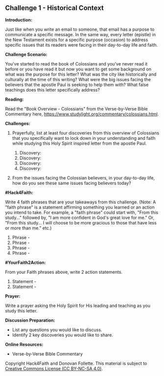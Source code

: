 ## **Challenge 1 - Historical Context**

**Introduction:**

Just like when you write an email to someone, that email has a purpose to communicate a specific message. In the same way, every letter (epistle) in the New Testament exists for a specific purpose (occasion) to address specific issues that its readers were facing in their day-to-day life and faith.

**Challenge Scenario:**

You've started to read the book of Colossians and you've never read it before or you have read it but now you want to get some background on what was the purpose for this letter? What was the city like historically and culturally at the time of this writing? What were the big issues facing the believers that the apostle Paul is seeking to help them with? What false teachings does this letter specifically address?

**Reading:**

Read the "Book Overview - Colossians" from the Verse-by-Verse Bible Commentary here, https://www.studylight.org/commentary/colossians.html. 

**Challenges:**
1. Prayerfully, list at least four discoveries from this overview of Colossians that you specifically want to lock down in your understanding and faith while studying this Holy Spirit inspired letter from the apostle Paul. 
    1. Discovery:
    1. Discovery:
    1. Discovery:
    1. Discovery: 

1. From the issues facing the Colossian believers, in your day-to-day life, how do you see these same issues facing believers today?

**#Hack4Faith:**

Write 4 faith phrases that are your takeaways from this challenge. (Note: A "faith phrase" is a statement affirming something you learned or an action you intend to take. For example, a "faith phrase" could start with, "From this study..." followed by,  "I am more confident in God's great love for me." Or, "From this study... I will choose to be more gracious to those that have less or more than me." etc.)
1. Phrase - 
1. Phrase - 
1. Phrase - 
1. Phrase - 

**#YourFaith2Action:**

From your Faith phrases above, write 2 action statements.
1. Statement - 
1. Statement - 

**Prayer:**

Write a prayer asking the Holy Spirit for His leading and teaching as you study this letter.

**Discussion Preparation:**
- List any questions you would like to discuss.
- Identify 2 key discoveries you would like to share.

**Online Resources:**
- Verse-by-Verse Bible Commentary


Copyright Hack4Faith and Donovan Follette. This material is subject to [Creative Commons License (CC BY-NC-SA 4.0)](https://creativecommons.org/licenses/by-nc-sa/4.0/).


